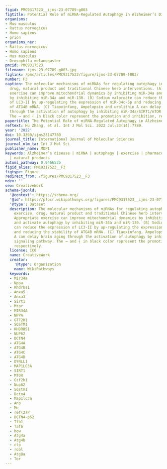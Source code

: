 ```yaml
---
figid: PMC9317523__ijms-23-07789-g003
figtitle: Potential Role of miRNA-Regulated Autophagy in Alzheimer’s Disease
organisms:
- Mus musculus
- Rattus norvegicus
- Homo sapiens
- prion
organisms_ner:
- Rattus norvegicus
- Homo sapiens
- Mus musculus
- Drosophila melanogaster
pmcid: PMC9317523
filename: ijms-23-07789-g003.jpg
figlink: /pmc/articles/PMC9317523/figure/ijms-23-07789-f003/
number: F3
caption: The molecular mechanisms of miRNAs for regulating autophagy in AD upon exercise,
  drug, natural product and traditional Chinese herb interventions. (A) Appropriate
  exercise can improve mitochondrial dynamics by inhibiting miR-34a and activate autophagy
  by inhibiting miR-34a and miR-130. (B) Sodium valproate can reduce the expression
  of LC3-II by up-regulating the expression of miR-34c-5p and reducing the stability
  of ATG4B mRNA. (C) Tiaoxinfang, Ampelopsin and urolithin A can delay brain aging
  through the activation of autophagy by inhibiting miR-34a/SIRT1/mTOR signaling pathway.
  The → and ┤ in black color represent the promotion and inhibition, respectively.
papertitle: The Potential Role of miRNA-Regulated Autophagy in Alzheimer’s Disease.
reftext: Hu Zhang, et al. Int J Mol Sci. 2022 Jul;23(14):7789.
year: '2022'
doi: 10.3390/ijms23147789
journal_title: International Journal of Molecular Sciences
journal_nlm_ta: Int J Mol Sci
publisher_name: MDPI
keywords: Alzheimer’s disease | miRNA | autophagy | exercise | pharmacological therapy
  | natural products
automl_pathway: 0.9466535
figid_alias: PMC9317523__F3
figtype: Figure
redirect_from: /figures/PMC9317523__F3
ndex: ''
seo: CreativeWork
schema-jsonld:
  '@context': https://schema.org/
  '@id': https://pfocr.wikipathways.org/figures/PMC9317523__ijms-23-07789-g003.html
  '@type': Dataset
  description: The molecular mechanisms of miRNAs for regulating autophagy in AD upon
    exercise, drug, natural product and traditional Chinese herb interventions. (A)
    Appropriate exercise can improve mitochondrial dynamics by inhibiting miR-34a
    and activate autophagy by inhibiting miR-34a and miR-130. (B) Sodium valproate
    can reduce the expression of LC3-II by up-regulating the expression of miR-34c-5p
    and reducing the stability of ATG4B mRNA. (C) Tiaoxinfang, Ampelopsin and urolithin
    A can delay brain aging through the activation of autophagy by inhibiting miR-34a/SIRT1/mTOR
    signaling pathway. The → and ┤ in black color represent the promotion and inhibition,
    respectively.
  license: CC0
  name: CreativeWork
  creator:
    '@type': Organization
    name: WikiPathways
  keywords:
  - Mir34a
  - Nppa
  - Khdrbs1
  - Anxa5
  - Anxa3
  - Sirt1
  - Mtor
  - MIR34A
  - NPPA
  - GTF2H1
  - SQSTM1
  - KHDRBS1
  - NUP62
  - DCTN4
  - ATG4A
  - ATG4B
  - ATG4C
  - ATG4D
  - DYNLL1
  - MAP1LC3A
  - SIRT1
  - MTOR
  - Gtf2h1
  - Nup62
  - Sqstm1
  - Dctn4
  - Map1lc3a
  - Anp
  - Me
  - ref(2)P
  - DCTN4-p62
  - Tfb1
  - Taf6
  - how
  - Atg4a
  - Atg4b
  - ctp
  - robl
  - Atg8a
  - Tor
---
```

